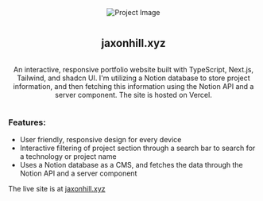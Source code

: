 <div style="display: flex; flex-direction: column; align-items: center; gap: 0.75rem" >
    <img src="https://jaxonhill.xyz/images/personal_site.png" alt="Project Image"></img>
    <div style="display: flex; flex-direction: column; align-items: center;">
    <h2 style="font-weight: bold">jaxonhill.xyz</h2>
    <p style="text-align: center">An interactive, responsive portfolio website built with TypeScript, Next.js, Tailwind, and shadcn UI. I'm utilizing a Notion database to store project information, and then fetching this information using the Notion API and a server component. The site is hosted on Vercel.</p>
    </div>
</div>

### Features:
* User friendly, responsive design for every device
* Interactive filtering of project section through a search bar to search for a technology or project name
* Uses a Notion database as a CMS, and fetches the data through the Notion API and a server component

The live site is at [jaxonhill.xyz](https://jaxonhill.xyz/) 